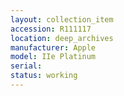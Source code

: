 ```yaml
---
layout: collection_item
accession: R111117
location: deep_archives
manufacturer: Apple
model: IIe Platinum
serial: 
status: working
---
```


